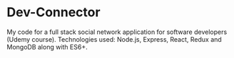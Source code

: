 # Dev-Connector

My code for a full stack social network application for software developers (Udemy course). 
Technologies used: Node.js, Express, React, Redux and MongoDB along with ES6+.
